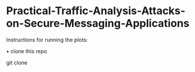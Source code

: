 # Practical-Traffic-Analysis-Attacks-on-Secure-Messaging-Applications
Instructions for running the plots:

• clone this repo

<div dir='ltr'>

 git clone 

</div>
